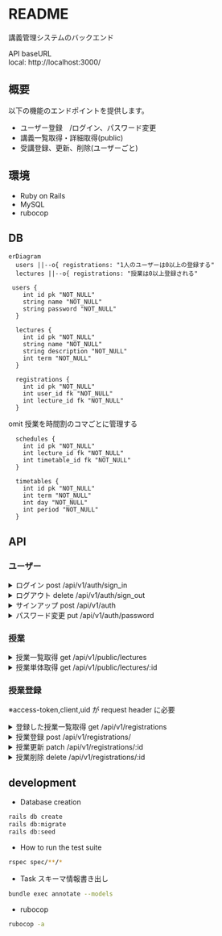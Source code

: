 # README

講義管理システムのバックエンド

API baseURL<br>
local: http://localhost:3000/

## 概要
以下の機能のエンドポイントを提供します。
- ユーザー登録　/ログイン、パスワード変更
- 講義一覧取得・詳細取得(public)
- 受講登録、更新、削除(ユーザーごと)

## 環境
- Ruby on Rails
- MySQL
- rubocop

## DB

```mermaid
erDiagram
  users ||--o{ registrations: "1人のユーザーは0以上の登録する"
  lectures ||--o{ registrations: "授業は0以上登録される"

 users {
    int id pk "NOT_NULL"
    string name "NOT_NULL"
    string password "NOT_NULL"
  }

  lectures {
    int id pk "NOT_NULL"
    string name "NOT_NULL"
    string description "NOT_NULL"
    int term "NOT_NULL"
  }

  registrations {
    int id pk "NOT_NULL"
    int user_id fk "NOT_NULL"
    int lecture_id fk "NOT_NULL"
  }
```

omit
授業を時間割のコマごとに管理する

```
  schedules {
    int id pk "NOT_NULL"
    int lecture_id fk "NOT_NULL"
    int timetable_id fk "NOT_NULL"
  }

  timetables {
    int id pk "NOT_NULL"
    int term "NOT_NULL"
    int day "NOT_NULL"
    int period "NOT_NULL"
  }
```

## API

### ユーザー

<details>
<summary>ログイン post /api/v1/auth/sign_in</summary>

````json
# request
## header
"content-type:application/json"
## body
{"email":"test@example.com", "password":"password"}

# response
## 200
※access-token,client,uidがheaderに入ります
{
  "data": {
    "email": "test1@example.com",
    "provider": "email",
    "uid": "test1@example.com",
    "id": 3,
    "allow_password_change": false,
    "name": null,
    "nickname": null,
    "image": null
  }
}

## 401
```json
{
  "success": false,
  "errors": [
    "ログイン用の認証情報が正しくありません。再度お試しください。"
  ]
}
````

</details>
<details>
<summary> ログアウト delete /api/v1/auth/sign_out</summary>

```json
# request
## header
"access-token: xxx"
"client: xxx"
"uid: test@example.com"
```

</details>
<details>
<summary>サインアップ post /api/v1/auth </summary>

```json
# request
## header
"content-type:application/json"
## body
{"email":"test@example.com", "password":"password", "password_confirmation": "password"}

# response
## 200
※access-token,client,uidがheaderに入ります
{
  "status": "success",
  "data": {
    "id": 3,
    "provider": "email",
    "uid": "test@example.com",
    "allow_password_change": false,
    "name": null,
    "nickname": null,
    "image": null,
    "email": "test1@example.com",
    "created_at": "2024-02-24T15:10:32.600Z",
    "updated_at": "2024-02-24T15:10:32.681Z"
  }
}

```

</details>
<details>
<summary>パスワード変更 put /api/v1/auth/password</summary>

```json
# request
## header
"content-type:application/json"
"access-token: xxx"
"client: xxx"
"uid: test@example.com"
## body
{"password":"newPassword", "password_confirmation": "newPassword"}

# response
## 200
{
  "success": true,
  "data": {
    "email": "test@example.com",
    "provider": "email",
    "uid": "test@example.com",
    "id": 2,
    "allow_password_change": false,
    "name": null,
    "nickname": null,
    "image": null,
    "created_at": "2024-02-24T14:53:24.438Z",
    "updated_at": "2024-02-24T14:59:00.700Z"
  },
  "message": "パスワードの更新に成功しました。"
}
```

</details>

### 授業

<details>
<summary>授業一覧取得 get /api/v1/public/lectures</summary>

```json
# response
## 200
{
  "first_term" [
    {
      "id": 1,
      "name": "テスト講義1",
      "term": "first_term"
    }
  ],
  "second_term" [
    {
      "id": 2,
      "name": "テスト講義2",
      "term": "second_term"
    }
  ]
}
```

</details>

<details>
<summary>授業単体取得 get /api/v1/public/lectures/:id</summary>

```json
# response

{
  "id": 1,
  "name": "テスト講義1",
  "description": "講義詳細",
  "term": "first_term"
}
```

</details>

### 授業登録

※access-token,client,uid が request header に必要

<details>
<summary>登録した授業一覧取得 get /api/v1/registrations</summary>
ユーザーが登録している授業が期ごとに返ります。

```json
# response
{
  "first_term": [
    {
      "id": 5,
      "lecture_id": 5,
      "name": "テスト講義5"
    },
    {
      "id": 14,
      "lecture_id": 2,
      "name": "テスト講義5"
    },
  ],
  "second_term": [
    {
      "id": 1,
      "lecture_id": 20,
      "name": "テスト講義5"
    },
  ]
}
```

</details>
<details>
<summary>授業登録 post /api/v1/registrations/</summary>

```json
# request
## body
{"lecture_id": 18}

# response
## 200
{
  "id": 1,
  "lecture_id": 18,
  "name": "テスト講義5"
}

## 422
{
  "errors": [
    "期毎に登録できる講義は4件までです",
    "同じ講義が登録されています"
  ]
}
{
  "lecture": [
    "を入力してください"
  ]
}
```

</details>
<details>
<summary>授業更新 patch /api/v1/registrations/:id</summary>

```json
# request
## body
{"lecture_id": 18}

# response
## 200
{
  "id": 1,
  "lecture_id": 18,
  "name": "テスト講義5"
}

## 422
{
  "errors": [
    "期毎に登録できる講義は4件までです",
    "同じ講義が登録されています"
  ]
}
{
  "lecture": [
    "を入力してください"
  ]
}
```

</details>
<details>
<summary>授業削除 delete /api/v1/registrations/:id</summary>

```json
# response
## 200
No Content
```

</details>

## development

- Database creation

```bash
rails db create
rails db:migrate
rails db:seed
```

- How to run the test suite

```bash
rspec spec/**/*
```

- Task
  スキーマ情報書き出し

```bash
bundle exec annotate --models
```

- rubocop

```bash
rubocop -a
```


